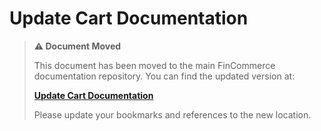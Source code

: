 # Update Cart Documentation

> **⚠️ Document Moved**
> 
> This document has been moved to the main FinCommerce documentation repository. You can find the updated version at:
> 
> **[Update Cart Documentation](https://github.com/dieselfox1/fincommerce/tree/trunk/docs/apis/store-api/extending-store-api/extend-store-api-update-cart.md)**
> 
> Please update your bookmarks and references to the new location.
